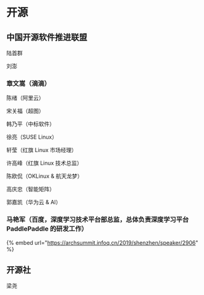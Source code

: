 # 开源

## 中国开源软件推进联盟

陆首群

刘澎

### 章文嵩（滴滴）

陈绪（阿里云）

宋关福（超图）

韩乃平（中标软件）

徐亮（SUSE Linux）

轩莹（红旗 Linux 市场经理）

许高峰（红旗 Linux 技术总监）

陈欧侃（OKLinux & 航天龙梦）

高庆忠（智能矩阵）

郭嘉凯（华为云 & AI）

### 马艳军（百度，深度学习技术平台部总监，总体负责深度学习平台PaddlePaddle 的研发工作）

{% embed url="https://archsummit.infoq.cn/2019/shenzhen/speaker/2906" %}







## 开源社

梁尧



